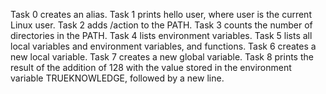 Task 0 creates an alias.
Task 1 prints hello user, where user is the current Linux user.
Task 2 adds /action to the PATH.
Task 3 counts the number of directories in the PATH.
Task 4 lists environment variables.
Task 5 lists all local variables and environment variables, and functions.
Task 6 creates a new local variable.
Task 7 creates a new global variable.
Task 8  prints the result of the addition of 128 with the value stored in the environment variable TRUEKNOWLEDGE, followed by a new line.
